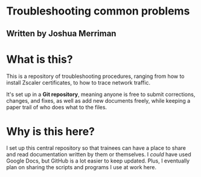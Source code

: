 # Troubleshooting common problems
## Written by Joshua Merriman

# What is this?
This is a repository of troubleshooting procedures, ranging from how to install Zscaler certificates, to how to trace network traffic.

It's set up in a **Git repository**, meaning anyone is free to submit corrections, changes, and fixes, as well as add new documents freely, while keeping a paper trail of who does what to the files.

# Why is this here?
I set up this central repository so that trainees can have a place to share and read documentation written by them or themselves. I *could* have used Google Docs, but GitHub is a lot easier to keep updated.
Plus, I eventually plan on sharing the scripts and programs I use at work here.
